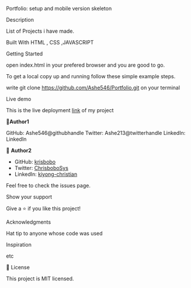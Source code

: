 Portfolio: setup and mobile version skeleton

Description

List of Projects i have made.

Built With
HTML , CSS ,JAVASCRIPT

Getting Started

open index.html in your prefered browser and you are good to go.

To get a local copy up and running follow these simple example steps.

write git clone https://github.com/Ashe546/Portfolio.git on your terminal

Live demo

This is the live deployment [link](https://ashe546.github.io/Portfolio/) of my project

👤**Author1**

GitHub: Ashe546@githubhandle
Twitter: Ashe213@twitterhandle
LinkedIn: LinkedIn

👤 **Author2**

- GitHub: [krisbobo](https://github.com/krisbobo)
- Twitter: [ChrisboboSys](https://twitter.com/ChrisboboSys)
- LinkedIn: [kiyong-christian](https://linkedin.com/in/kiyong-christian)

Feel free to check the issues page.

Show your support

Give a ⭐️ if you like this project!

Acknowledgments

Hat tip to anyone whose code was used

Inspiration

etc

📝 License

This project is MIT licensed.
